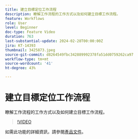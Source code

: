 ```yaml
---
title: 建立目標定位工作流程
description: 瞭解工作流程的工作方式以及如何建立目標工作流程。
feature: Workflows
role: User
level: Beginner
doc-type: Feature Video
duration: 763
last-substantial-update: 2024-02-28T00:00:00Z
jira: KT-14393
thumbnail: 3425873.jpeg
source-git-commit: d8264549fbc342889992378fa51dd0759262ca97
workflow-type: tm+mt
source-wordcount: '41'
ht-degree: 43%

---
```



# 建立目標定位工作流程

瞭解工作流程的工作方式以及如何建立目標工作流程。

>[!VIDEO](https://video.tv.adobe.com/v/3425873/?learn=on)


如需此功能的詳細資訊，請參閱[產品文件](https://experienceleague.adobe.com/docs/campaign-web/v8/wf/gs-workflows.html)。
